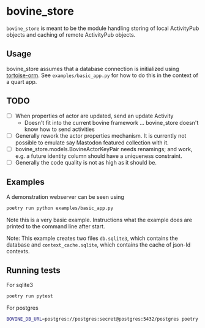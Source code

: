 <!--
SPDX-FileCopyrightText: 2023 Helge

SPDX-License-Identifier: MIT
-->

# bovine_store

`bovine_store` is meant to be the module handling storing of
local ActivityPub objects and caching of remote ActivityPub
objects.

## Usage

bovine_store assumes that a database connection is initialized using [tortoise-orm](https://tortoise.github.io/). See `examples/basic_app.py` for how to do this in the context of a quart app.

## TODO

- [ ] When properties of actor are updated, send an update Activity
  - Doesn't fit into the current bovine framework ... bovine_store doesn't know how to send activities
- [ ] Generally rework the actor properties mechanism. It is currently not possible to emulate say Mastodon featured collection with it.
- [ ] bovine_store.models.BovineActorKeyPair needs renamings; and work, e.g. a future identity column should have a uniqueness constraint.
- [ ] Generally the code quality is not as high as it should be.

## Examples

A demonstration webserver can be seen using

```bash
poetry run python examples/basic_app.py
```

Note this is a very basic example. Instructions what the example does are
printed to the command line after start.

Note: This example creates two files `db.sqlite3`, which contains the
database and `context_cache.sqlite`, which contains the cache of json-ld
contexts.

## Running tests

For sqlite3

```bash
poetry run pytest
```

For postgres

```bash
BOVINE_DB_URL=postgres://postgres:secret@postgres:5432/postgres poetry run pytest
```
